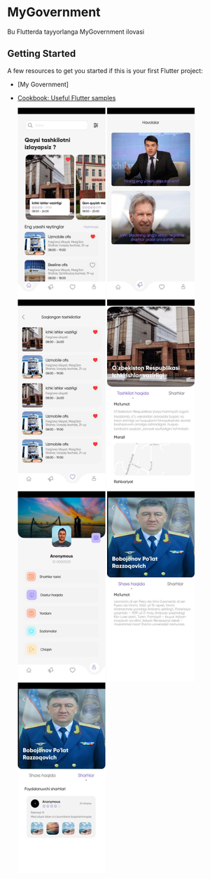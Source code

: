 # MyGovernment

Bu Flutterda tayyorlanga MyGovernment ilovasi

## Getting Started



A few resources to get you started if this is your first Flutter project:

- [My Government]
- [Cookbook: Useful Flutter samples](https://flutter.dev/docs/cookbook)


  <img src="https://github.com/SomeoneAndNoone/my_government/blob/main/assets/screenshotlar/1.jpg" width="200">
  <img src="https://github.com/SomeoneAndNoone/my_government/blob/main/assets/screenshotlar/2.jpg" width="200">
  <img src="https://github.com/SomeoneAndNoone/my_government/blob/main/assets/screenshotlar/3.jpg" width="200">
  <img src="https://github.com/SomeoneAndNoone/my_government/blob/main/assets/screenshotlar/4.jpg" width="200">
  <img src="https://github.com/SomeoneAndNoone/my_government/blob/main/assets/screenshotlar/5.jpg" width="200">
  <img src="https://github.com/SomeoneAndNoone/my_government/blob/main/assets/screenshotlar/6.jpg" width="200">
  <img src="https://github.com/SomeoneAndNoone/my_government/blob/main/assets/screenshotlar/7.jpg" width="200">



